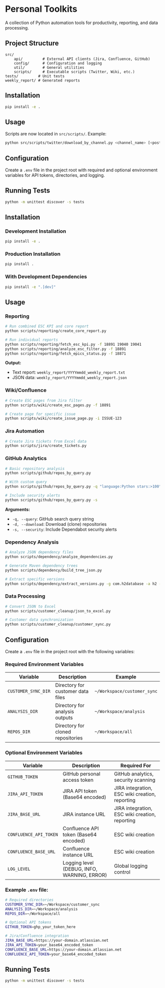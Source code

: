 
# Personal Toolkits

A collection of Python automation tools for productivity, reporting, and data processing.

## Project Structure

```
src/
    api/         # External API clients (Jira, Confluence, GitHub)
    config/      # Configuration and logging
    util/        # General utilities
    scripts/     # Executable scripts (Twitter, Wiki, etc.)
tests/         # Unit tests
weekly_report/ # Generated reports
```

## Installation

```bash
pip install -e .
```

## Usage

Scripts are now located in `src/scripts/`. Example:

```bash
python src/scripts/twitter/download_by_channel.py <channel_name> [<post_id>]
```

## Configuration

Create a `.env` file in the project root with required and optional environment variables for API tokens, directories, and logging.

## Running Tests

```bash
python -m unittest discover -s tests
```

## Installation

### Development Installation
```bash
pip install -e .
```

### Production Installation
```bash
pip install .
```

### With Development Dependencies
```bash
pip install -e ".[dev]"
```

## Usage

### Reporting
```bash
# Run combined ESC KPI and core report
python scripts/reporting/create_core_report.py

# Run individual reports
python scripts/reporting/fetch_esc_kpi.py -f 18891 19040 19041
python scripts/reporting/analyze_esc_filter.py -f 18891
python scripts/reporting/fetch_epics_status.py -f 18871
```

**Output:**
- Text report: `weekly_report/YYYYmmdd_weekly_report.txt`
- JSON data: `weekly_report/YYYYmmdd_weekly_report.json`

### Wiki/Confluence
```bash
# Create ESC pages from Jira filter
python scripts/wiki/create_esc_pages.py -f 18891

# Create page for specific issue
python scripts/wiki/create_issue_page.py -i ISSUE-123
```

### Jira Automation
```bash
# Create Jira tickets from Excel data
python scripts/jira/create_tickets.py
```

### GitHub Analytics
```bash
# Basic repository analysis
python scripts/github/repos_by_query.py

# With custom query
python scripts/github/repos_by_query.py -q "language:Python stars:>100"

# Include security alerts
python scripts/github/repos_by_query.py -s
```

**Arguments:**
- `-q, --query`: GitHub search query string
- `-d, --download`: Download (clone) repositories
- `-s, --security`: Include Dependabot security alerts

### Dependency Analysis
```bash
# Analyze JSON dependency files
python scripts/dependency/analyze_dependencies.py

# Generate Maven dependency trees
python scripts/dependency/build_tree_json.py

# Extract specific versions
python scripts/dependency/extract_versions.py -g com.h2database -a h2 -v 2.1.214
```

### Data Processing
```bash
# Convert JSON to Excel
python scripts/customer_cleanup/json_to_excel.py

# Customer data synchronization
python scripts/customer_cleanup/customer_sync.py
```

## Configuration

Create a `.env` file in the project root with the following variables:

### Required Environment Variables

| Variable | Description | Example |
|----------|-------------|----------|
| `CUSTOMER_SYNC_DIR` | Directory for customer data files | `~/Workspace/customer_sync` |
| `ANALYSIS_DIR` | Directory for analysis outputs | `~/Workspace/analysis` |
| `REPOS_DIR` | Directory for cloned repositories | `~/Workspace/all` |

### Optional Environment Variables

| Variable | Description | Required For |
|----------|-------------|-------------|
| `GITHUB_TOKEN` | GitHub personal access token | GitHub analytics, security scanning |
| `JIRA_API_TOKEN` | JIRA API token (Base64 encoded) | JIRA integration, ESC wiki creation, reporting |
| `JIRA_BASE_URL` | JIRA instance URL | JIRA integration, ESC wiki creation, reporting |
| `CONFLUENCE_API_TOKEN` | Confluence API token (Base64 encoded) | ESC wiki creation |
| `CONFLUENCE_BASE_URL` | Confluence instance URL | ESC wiki creation |
| `LOG_LEVEL` | Logging level (DEBUG, INFO, WARNING, ERROR) | Global logging control |

### Example `.env` file:

```bash
# Required directories
CUSTOMER_SYNC_DIR=~/Workspace/customer_sync
ANALYSIS_DIR=~/Workspace/analysis
REPOS_DIR=~/Workspace/all

# Optional API tokens
GITHUB_TOKEN=ghp_your_token_here

# Jira/Confluence integration
JIRA_BASE_URL=https://your-domain.atlassian.net
JIRA_API_TOKEN=your_base64_encoded_token
CONFLUENCE_BASE_URL=https://your-domain.atlassian.net
CONFLUENCE_API_TOKEN=your_base64_encoded_token
```

## Running Tests

```bash
python -m unittest discover -s tests
```